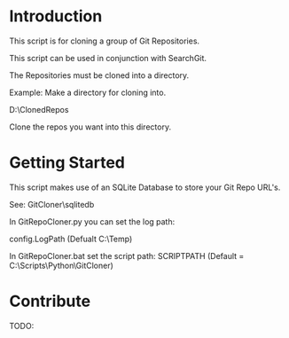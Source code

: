 # Introduction 
This script is for cloning a group of Git Repositories.

This script can be used in conjunction with SearchGit.

The Repositories must be cloned into a directory.

Example:
Make a directory for cloning into.

D:\ClonedRepos

Clone the repos you want into this directory.

# Getting Started
This script makes use of an SQLite Database to store your Git Repo URL's.

See: GitCloner\sqlitedb

In GitRepoCloner.py you can set the log path:

config.LogPath (Defualt C:\Temp)

In GitRepoCloner.bat set the script path:
SCRIPTPATH  (Default = C:\Scripts\Python\GitCloner)

# Contribute
TODO: